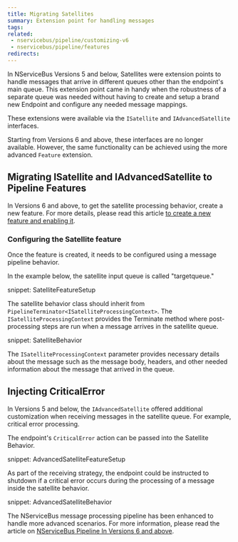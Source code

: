 ```yaml
---
title: Migrating Satellites
summary: Extension point for handling messages
tags: 
related:
 - nservicebus/pipeline/customizing-v6
 - nservicebus/pipeline/features
redirects:
---
```


In NServiceBus Versions 5 and below, Satellites were extension points to handle messages that arrive in different queues other than the endpoint's main queue. This extension point came in handy when the robustness of a separate queue was needed without having to create and setup a brand new Endpoint and configure any needed message mappings.

These extensions were available via the `ISatellite` and `IAdvancedSatellite` interfaces.

Starting from Versions 6 and above, these interfaces are no longer available. However, the same functionality can be achieved using the more advanced `Feature` extension. 


## Migrating ISatellite and IAdvancedSatellite to Pipeline Features

In Versions 6 and above, to get the satellite processing behavior, create a new feature. For more details, please read this article [to create a new feature and enabling it](/nservicebus/pipeline/features.md#feature-api).


### Configuring the Satellite feature

Once the feature is created, it needs to be configured using a message pipeline behavior.

In the example below, the satellite input queue is called "targetqueue." 
       
snippet: SatelliteFeatureSetup

The satellite behavior class should inherit from `PipelineTerminator<ISatelliteProcessingContext>`. The `ISatelliteProcessingContext` provides the Terminate method where post-processing steps are run when a message arrives in the satellite queue. 

snippet: SatelliteBehavior

The `ISatelliteProcessingContext` parameter provides necessary details about the message such as the message body, headers, and other needed information about the message that arrived in the queue. 


## Injecting CriticalError

In Versions 5 and below, the `IAdvancedSatellite` offered additional customization when receiving messages in the satellite queue. For example, critical error processing. 

The endpoint's `CriticalError` action can be passed into the Satellite Behavior.

snippet: AdvancedSatelliteFeatureSetup

As part of the receiving strategy, the endpoint could be instructed to shutdown if a critical error occurs during the processing of a message inside the satellite behavior. 
 
snippet: AdvancedSatelliteBehavior

The NServiceBus message processing pipeline has been enhanced to handle more advanced scenarios. For more information, please read the article on [NServiceBus Pipeline In Versions 6 and above](/nservicebus/pipeline/customizing-v6.md).